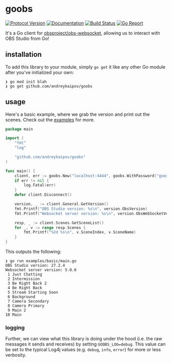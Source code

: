 # goobs

[![Protocol Version][protocol-img]][protocol-url]
[![Documentation][doc-img]][doc-url]
[![Build Status][build-img]][build-url]
[![Go Report][goreport-img]][goreport-url]

[protocol-img]: https://img.shields.io/badge/obs--websocket-v5.0.0-blue?logo=obs-studio&style=flat-square
[protocol-url]: https://github.com/obsproject/obs-websocket/blob/5.0.0/docs/generated/protocol.md
[doc-img]: https://img.shields.io/badge/pkg.go.dev-reference-blue?logo=go&logoColor=white&style=flat-square
[doc-url]: https://pkg.go.dev/github.com/andreykaipov/goobs
[build-img]: https://img.shields.io/github/workflow/status/andreykaipov/goobs/test?logo=github&style=flat-square
[build-url]: https://github.com/andreykaipov/goobs/actions/workflows/ci.yml
[goreport-img]: https://goreportcard.com/badge/github.com/andreykaipov/goobs?logo=go&logoColor=white&style=flat-square
[goreport-url]: https://goreportcard.com/report/github.com/andreykaipov/goobs

It's a Go client for
[obsproject/obs-websocket](https://github.com/obsproject/obs-websocket),
allowing us to interact with OBS Studio from Go!

## installation

To add this library to your module, simply `go get` it like any other Go module
after you've initialized your own:

```console
❯ go mod init blah
❯ go get github.com/andreykaipov/goobs
```

## usage

Here's a basic example, where we grab the version and print out the scenes.
Check out the [examples](./examples) for more.

```go
package main

import (
	"fmt"
	"log"

	"github.com/andreykaipov/goobs"
)

func main() {
	client, err := goobs.New("localhost:4444", goobs.WithPassword("goodpassword"))
	if err != nil {
		log.Fatal(err)
	}
	defer client.Disconnect()

	version, _ := client.General.GetVersion()
	fmt.Printf("OBS Studio version: %s\n", version.ObsVersion)
	fmt.Printf("Websocket server version: %s\n", version.ObsWebSocketVersion)

	resp, _ := client.Scenes.GetSceneList()
	for _, v := range resp.Scenes {
		fmt.Printf("%2d %s\n", v.SceneIndex, v.SceneName)
	}
}
```

This outputs the following:

```console
❯ go run examples/basic/main.go
OBS Studio version: 27.2.4
Websocket server version: 5.0.0
 1 Just Chatting
 2 Intermission
 3 Be Right Back 2
 4 Be Right Back
 5 Stream Starting Soon
 6 Background
 7 Camera Secondary
 8 Camera Primary
 9 Main 2
10 Main
```

### logging

Further, we can view what this library is doing under the hood (i.e. the raw
messages it sends and receives) by setting `GOOBS_LOG=debug`. This value can be
set to the typical Log4j values (e.g. `debug`, `info`, `error`) for more or less
verbosity.
